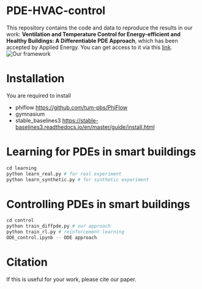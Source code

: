 # PDE-HVAC-control

This repository contains the code and data to reproduce the results in our work: **Ventilation and Temperature Control for Energy-efficient and Healthy Buildings: A Differentiable PDE Approach**, which has been accepted by Applied Energy.  You can get access to it via this [link](https://www.sciencedirect.com/science/article/abs/pii/S0306261924008602).
![Our framework](./image/figure1.png)


# Installation  

You are required to install 
- phiflow https://github.com/tum-pbs/PhiFlow
- gymnasium 
- stable_baselines3 https://stable-baselines3.readthedocs.io/en/master/guide/install.html

# Learning for PDEs in smart buildings
```python
cd learning
python learn_real.py # for real experiment
python learn_synthetic.py # for synthetic experiment
```

# Controlling PDEs in smart buildings
```python
cd control
python train_diffpde.py # our approach
python train_rl.py # reinforcement learning 
ODE_control.ipynb -- ODE approach
```


# Citation 
If this is useful for your work, please cite our paper. 
